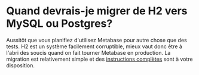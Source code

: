 # Quand devrais-je migrer de H2 vers MySQL ou Postgres?

Aussitôt que vous planifiez d'utilisez Metabase pour autre chose que des tests. H2 est un système facilement corruptible, mieux vaut donc être à l'abri des soucis quand on fait tourner Metabase en production. La migration est relativement simple et des [instructions complètes](../../operations-guide/migrating-from-h2.md) sont à votre disposition.
